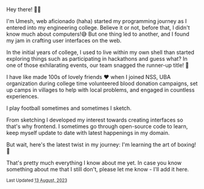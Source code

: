 Hey there! 👋🏽

I'm Umesh, web aficionado (haha) started my programming journey as I entered into my engineering college. Believe it or not, before that, I didn't know much about computers!😅 But one thing led to another, and I found my jam in crafting user interfaces on the web.

In the initial years of college, I used to live within my own shell than started exploring things such as participating in hackathons and guess what? In one of those exhilarating events, our team snagged the runner-up title! 🎉

I have like made 100s of lovely friends ❤️ when I joined NSS, UBA organization during college time volunteered blood donation campaigns, set up camps in villages to help with local problems, and engaged in countless experiences.

I play football sometimes and sometimes I sketch.

From sketching I developed my interest towards creating interfaces so that's why frontend. I sometimes go through open-source code to learn, keep myself update to date with latest happenings in my domain.

But wait, here's the latest twist in my journey: I'm learning the art of boxing! 🥊

That's pretty much everything I know about me yet. In case you know something about me that I still don't, please let me know - I'll add it here.

<div style="font-size:0.7rem;"> Last Updated <span style="text-decoration:underline;text-decoration-style: dotted;">13 August, 2023</span> </div>
